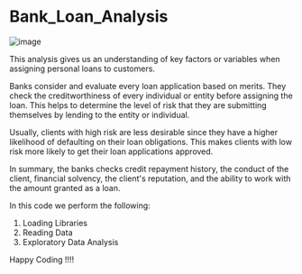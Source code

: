 # Bank_Loan_Analysis

![image](https://github.com/Rayonushi/Bank_Loan_Analysis/assets/91659975/611813e1-155d-4d77-8696-1a7befdf7980)


This analysis gives us an understanding of key factors or variables when assigning personal loans to customers.

Banks consider and evaluate every loan application based on merits. They check the creditworthiness of every individual or entity before assigning the loan. This helps to determine the level of risk that they are submitting themselves by lending to the entity or individual.

Usually, clients with high risk are less desirable since they have a higher likelihood of defaulting on their loan obligations. This makes clients with low risk more likely to get their loan applications approved.

In summary, the banks checks credit repayment history, the conduct of the client, financial solvency, the client's reputation, and the ability to work with the amount granted as a loan. 

In this code we perform the following:
1. Loading Libraries
2. Reading Data
3. Exploratory Data Analysis

Happy Coding !!!!
